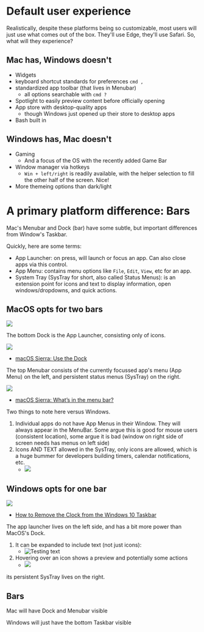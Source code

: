 # Default user experience
Realistically, despite these platforms being so customizable, most users will just use what comes out of the box. They'll use Edge, they'll use Safari. So, what will they experience?

## Mac has, Windows doesn't
- Widgets
- keyboard shortcut standards for preferences `cmd ,`
- standardized app toolbar (that lives in Menubar)
    - all options searchable with `cmd ?`
- Spotlight to easily preview content before officially opening
- App store with desktop-quality apps
    - though Windows just opened up their store to desktop apps
- Bash built in

## Windows has, Mac doesn't
- Gaming
    - And a focus of the OS with the recently added Game Bar
- Window manager via hotkeys
    - `Win + left/right` is readily available, with the helper selection to fill the other half of the screen. Nice!
- More themeing options than dark/light

# A primary platform difference: Bars
Mac's Menubar and Dock (bar) have some subtle, but important differences from Window's Taskbar.

Quickly, here are some terms:
- App Launcher: on press, will launch or focus an app. Can also close apps via this control.
- App Menu: contains menu options like `File`, `Edit`, `View`, etc for an app.
- System Tray (SysTray for short, also called Status Menus): is an extension point for icons and text to display information, open windows/dropdowns, and quick actions.

## MacOS opts for two bars

![](https://developer.apple.com/macos/images/macos-hero-large.png)

The bottom Dock is the App Launcher, consisting only of icons.

![](https://support.apple.com/library/APPLE/APPLECARE_ALLGEOS/Product_Help/en_US/PUBLIC_USERS/PL124/S0041_Dock.png)
- [macOS Sierra: Use the Dock](https://support.apple.com/kb/PH25709?viewlocale=en_US&locale=en_US)

The top Menubar consists of the currently focussed app's menu (App Menu) on the left, and persistent status menus (SysTray) on the right.

![](https://support.apple.com/library/APPLE/APPLECARE_ALLGEOS/Product_Help/en_US/PUBLIC_USERS/PL124/S0010_Menubar.png)
- [macOS Sierra: What’s in the menu bar?](https://support.apple.com/kb/PH25077?locale=en_US)

Two things to note here versus Windows.
1. Individual apps do not have App Menus in their Window. They will always appear in the MenuBar. Some argue this is good for mouse users (consistent location), some argue it is bad (window on right side of screen needs has menus on left side)
2. Icons AND TEXT allowed in the SysTray, only icons are allowed, which is a huge bummer for developers building timers, calendar notifications, etc.
    - ![](http://is3.mzstatic.com/image/thumb/Purple7/v4/f3/74/c0/f374c029-5ac9-0abe-7e57-71e9aa1f811f/source/800x500bb.jpg)


## Windows opts for one bar

![](https://cdn1.tekrevue.com/wp-content/uploads/2015/08/windows-10-taskbar-clock.jpg)
- [How to Remove the Clock from the Windows 10 Taskbar](https://www.tekrevue.com/tip/remove-clock-windows-10-taskbar/)

The app launcher lives on the left side, and has a bit more power than MacOS's Dock.
1. It can be expanded to include text (not just icons):
    - ![](https://www.howtogeek.com/wp-content/uploads/2016/11/xwtt_30-650x99.png.pagespeed.gp+jp+jw+pj+ws+js+rj+rp+rw+ri+cp+md.ic.y1d1qhtSiw.png "Testing text")
2. Hovering over an icon shows a preview and potentially some actions
    - ![](https://i-msdn.sec.s-msft.com/dynimg/IC420540.png)


its persistent SysTray lives on the right.





## Bars
Mac will have Dock and Menubar visible

Windows will just have the bottom Taskbar visible